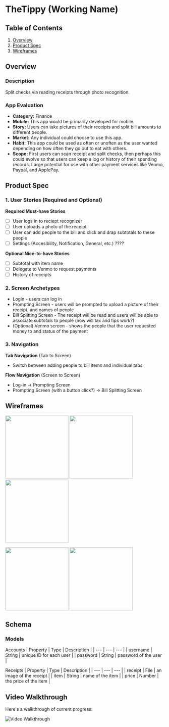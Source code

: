 # TheTippy (Working Name)

## Table of Contents
1. [Overview](#Overview)
1. [Product Spec](#Product-Spec)
1. [Wireframes](#Wireframes)

## Overview
### Description
Split checks via reading receipts through photo recognition.

### App Evaluation
- **Category:** Finance
- **Mobile:** This app would be primarily developed for mobile.
- **Story:** Users can take pictures of their receipts and split bill amounts to different people.
- **Market:** Any individual could choose to use this app.
- **Habit:** This app could be used as often or unoften as the user wanted depending on how often they go out to eat with others.
- **Scope:** First users can scan receipt and split checks, then perhaps this could evolve so that users can keep a log or history of their spending records. Large potential for use with other payment services like Venmo, Paypal, and ApplePay.

## Product Spec
### 1. User Stories (Required and Optional)

**Required Must-have Stories**

- [ ] User logs in to reciept recognizer
- [ ] User uploads a photo of the receipt
- [ ] User can add people to the bill and click and drap subtotals to these people
- [ ] Settings (Accesibility, Notification, General, etc.) ????

**Optional Nice-to-have Stories**

- [ ] Subtotal with item name
- [ ] Delegate to Venmo to request payments
- [ ] History of receipts

### 2. Screen Archetypes

* Login - users can log in
* Prompting Screen - users will be prompted to upload a picture of their receipt, and names of people
* Bill Splitting Screen - The receipt will be read and users will be able to associate subtotals to people (how will tax and tips work?)
* (Optional) Venmo screen - shows the people that the user requested money to and status of the payment

### 3. Navigation

**Tab Navigation** (Tab to Screen)
* Switch between adding people to bill items and individual tabs

**Flow Navigation** (Screen to Screen)
* Log-in -> Prompting Screen
* Prompting Screen (with a button click?) -> Bill Splitting Screen

## Wireframes
<p float="left">
	<img src="https://github.com/CodePath-THETIPPY/TheTippy/blob/master/Images/Wireframes/Login.png" width=200 />
	<img src="https://github.com/CodePath-THETIPPY/TheTippy/blob/master/Images/Wireframes/Camera.png" width=200 />
	<img src="https://github.com/CodePath-THETIPPY/TheTippy/blob/master/Images/Wireframes/Main.png" width=200 />
</p>
<p float="left">
	<img src="https://github.com/CodePath-THETIPPY/TheTippy/blob/master/Images/Wireframes/Item.png" width=200 />
	<img src="https://github.com/CodePath-THETIPPY/TheTippy/blob/master/Images/Wireframes/Name.png" width=200 />
</p>

## Schema
### Models

Accounts
| Property | Type | Description |
| --- | --- | --- |
| username | String | unique ID for each user |
| password | String | password of the user |

Receipts
| Property | Type | Description |
| --- | --- | --- |
| receipt | File | an image of the receipt |
| item | String | name of the item |
| price | Number | the price of the item |


## Video Walkthrough

Here's a walkthrough of current progress:

<img src='http://g.recordit.co/A4g2n1wwAJ.gif' title='Video Walkthrough' width='' alt='Video Walkthrough' />
